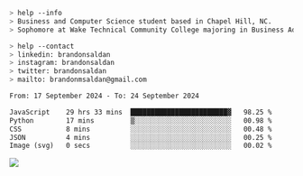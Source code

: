 ````bash
> help --info
> Business and Computer Science student based in Chapel Hill, NC.
> Sophomore at Wake Technical Community College majoring in Business Administration.
````

````bash
> help --contact
> linkedin: brandonsaldan
> instagram: brandonsaldan
> twitter: brandonsaldan
> mailto: brandonmsaldan@gmail.com
````

<!--START_SECTION:waka-->

```txt
From: 17 September 2024 - To: 24 September 2024

JavaScript    29 hrs 33 mins  ████████████████████████▓   98.25 %
Python        17 mins         ▒░░░░░░░░░░░░░░░░░░░░░░░░   00.98 %
CSS           8 mins          ░░░░░░░░░░░░░░░░░░░░░░░░░   00.48 %
JSON          4 mins          ░░░░░░░░░░░░░░░░░░░░░░░░░   00.25 %
Image (svg)   0 secs          ░░░░░░░░░░░░░░░░░░░░░░░░░   00.02 %
```

<!--END_SECTION:waka-->

![](https://komarev.com/ghpvc/?username=brandonsaldan&color=6A8AFF)

